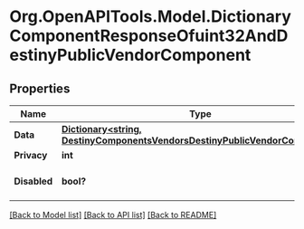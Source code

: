 # Org.OpenAPITools.Model.DictionaryComponentResponseOfuint32AndDestinyPublicVendorComponent

## Properties

Name | Type | Description | Notes
------------ | ------------- | ------------- | -------------
**Data** | [**Dictionary&lt;string, DestinyComponentsVendorsDestinyPublicVendorComponent&gt;**](DestinyComponentsVendorsDestinyPublicVendorComponent.md) |  | [optional] 
**Privacy** | **int** |  | [optional] 
**Disabled** | **bool?** | If true, this component is disabled. | [optional] 

[[Back to Model list]](../README.md#documentation-for-models) [[Back to API list]](../README.md#documentation-for-api-endpoints) [[Back to README]](../README.md)

